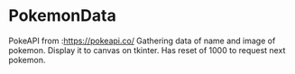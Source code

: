 # PokemonData

PokeAPI from :https://pokeapi.co/
Gathering data of name and image of pokemon. Display it to canvas on tkinter. Has reset of 1000 to request next pokemon. 
